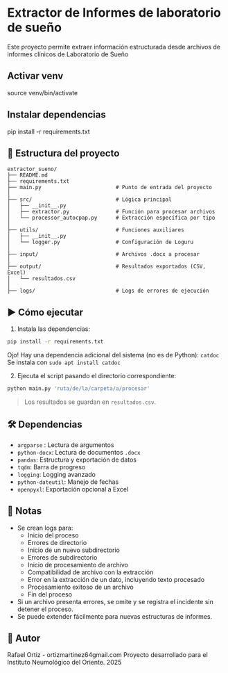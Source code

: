 # Extractor de Informes de laboratorio de sueño

Este proyecto permite extraer información estructurada desde archivos de informes clínicos de Laboratorio de Sueño

## Activar venv
source venv/bin/activate

## Instalar dependencias
pip install -r requirements.txt

## 📁 Estructura del proyecto

```
extractor_sueno/
├── README.md
├── requirements.txt
├── main.py                        # Punto de entrada del proyecto
│
├── src/                           # Lógica principal
│   ├── __init__.py
│   ├── extractor.py               # Función para procesar archivos
│   └── processor_autocpap.py      # Extracción específica por tipo
│
├── utils/                         # Funciones auxiliares
│   ├── __init__.py
│   └── logger.py                  # Configuración de Loguru
│
├── input/                         # Archivos .docx a procesar
│
├── output/                        # Resultados exportados (CSV, Excel)
│   └── resultados.csv
│
├── logs/                          # Logs de errores de ejecución
```

## ▶️ Cómo ejecutar

1. Instala las dependencias:

```bash
pip install -r requirements.txt
```

Ojo!  Hay una dependencia adicional del sistema (no es de Python): `catdoc`
Se instala con `sudo apt install catdoc`

2. Ejecuta el script pasando el directorio correspondiente:

```bash
python main.py 'ruta/de/la/carpeta/a/procesar'
```

> Los resultados se guardan en `resultados.csv`.

## 🛠 Dependencias

- `argparse` : Lectura de argumentos
- `python-docx`: Lectura de documentos `.docx`
- `pandas`: Estructura y exportación de datos
- `tqdm`: Barra de progreso
- `logging`: Logging avanzado
- `python-dateutil`: Manejo de fechas
- `openpyxl`: Exportación opcional a Excel

## 📒 Notas

- Se crean logs para:
    - Inicio del proceso
    - Errores de directorio
    - Inicio de un nuevo subdirectorio
    - Errores de subdirectorio
    - Inicio de procesamiento de archivo
    - Compatibilidad de archivo con la extracción
    - Error en la extracción de un dato, incluyendo texto procesado
    - Procesamiento exitoso de un archivo
    - Fin del proceso
- Si un archivo presenta errores, se omite y se registra el incidente sin detener el proceso.
- Se puede extender fácilmente para nuevas estructuras de informes.

## 📌 Autor
Rafael Ortiz - ortizmartinez64gmail.com
Proyecto desarrollado para el Instituto Neumológico del Oriente.
2025
